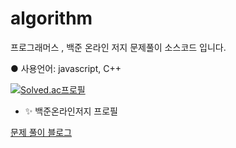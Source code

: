 # algorithm
프로그래머스 , 백준 온라인 저지 문제풀이 소스코드 입니다.

● 사용언어: javascript, C++

[![Solved.ac프로필](http://mazassumnida.wtf/api/v2/generate_badge?boj=alwwwwways)](https://solved.ac/alwwwwwys)
- ✨ 백준온라인저지 프로필

[문제 풀이 블로그](https://alwwwwways.tistory.com/)
